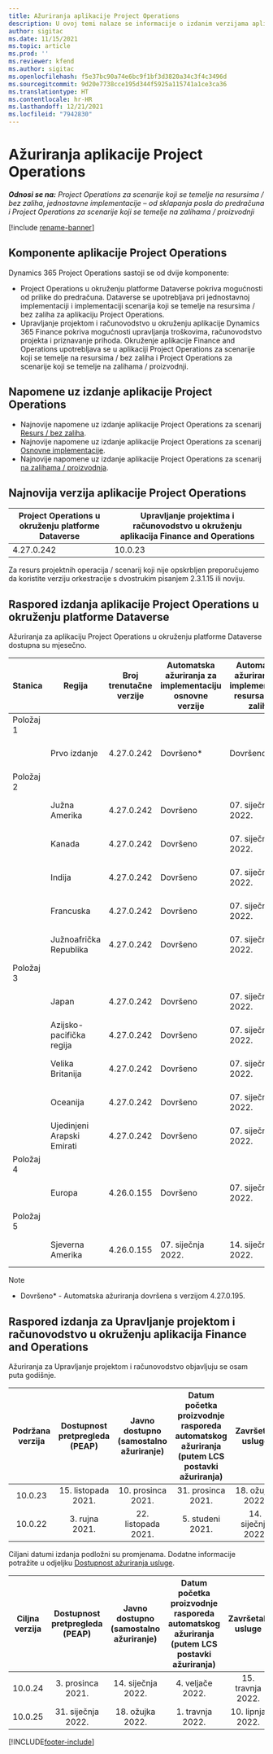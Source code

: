 ```yaml
---
title: Ažuriranja aplikacije Project Operations
description: U ovoj temi nalaze se informacije o izdanim verzijama aplikacije Dynamics 365 Project Operations.
author: sigitac
ms.date: 11/15/2021
ms.topic: article
ms.prod: ''
ms.reviewer: kfend
ms.author: sigitac
ms.openlocfilehash: f5e37bc90a74e6bc9f1bf3d3820a34c3f4c3496d
ms.sourcegitcommit: 9d20e7738cce195d344f5925a115741a1ce3ca36
ms.translationtype: HT
ms.contentlocale: hr-HR
ms.lasthandoff: 12/21/2021
ms.locfileid: "7942830"
---
```

# <a name="project-operations-updates"></a>Ažuriranja aplikacije Project Operations

_**Odnosi se na:** Project Operations za scenarije koji se temelje na resursima / bez zaliha, jednostavne implementacije – od sklapanja posla do predračuna i Project Operations za scenarije koji se temelje na zalihama / proizvodnji_

[!include [rename-banner](~/includes/cc-data-platform-banner.md)]

## <a name="project-operations-components"></a>Komponente aplikacije Project Operations

Dynamics 365 Project Operations sastoji se od dvije komponente:

- Project Operations u okruženju platforme Dataverse pokriva mogućnosti od prilike do predračuna. Dataverse se upotrebljava pri jednostavnoj implementaciji i implementaciji scenarija koji se temelje na resursima / bez zaliha za aplikaciju Project Operations.
- Upravljanje projektom i računovodstvo u okruženju aplikacije Dynamics 365 Finance pokriva mogućnosti upravljanja troškovima, računovodstvo projekta i priznavanje prihoda. Okruženje aplikacije Finance and Operations upotrebljava se u aplikaciji Project Operations za scenarije koji se temelje na resursima / bez zaliha i Project Operations za scenarije koji se temelje na zalihama / proizvodnji.

## <a name="project-operations-release-notes"></a>Napomene uz izdanje aplikacije Project Operations
- Najnovije napomene uz izdanje aplikacije Project Operations za scenarij [Resurs / bez zaliha](whats-new-dec-2021-resource-based.md).
- Najnovije napomene uz izdanje aplikacije Project Operations za scenarij [Osnovne implementacije](../pro/whats-new/whats-new-dec-2021-lite.md).
- Najnovije napomene uz izdanje aplikacije Project Operations za scenarij [na zalihama / proizvodnja](../prod-pma/whats-new/whats-new-oct-2021-stocked.md).

## <a name="project-operations-latest-version"></a>Najnovija verzija aplikacije Project Operations

| Project Operations u okruženju platforme Dataverse | Upravljanje projektima i računovodstvo u okruženju aplikacija Finance and Operations | 
| --- | --- |
| 4.27.0.242 | 10.0.23 |

Za resurs projektnih operacija / scenarij koji nije opskrbljen preporučujemo da koristite verziju orkestracije s dvostrukim pisanjem 2.3.1.15 ili noviju.

## <a name="release-schedule-for-project-operations-on-dataverse-environment"></a>Raspored izdanja aplikacije Project Operations u okruženju platforme Dataverse

Ažuriranja za aplikaciju Project Operations u okruženju platforme Dataverse dostupna su mjesečno. 

| Stanica | Regija | Broj trenutačne verzije | Automatska ažuriranja za implementaciju osnovne verzije | Automatska ažuriranja za implementaciju resursa / bez zaliha | Broj sljedeće verzije | Sljedeća verzija općenito dostupna |
|-----------|-----------------------|-----------------|--------------------|---------------------|---------------------|---------------------|
| Položaj 1 |   &nbsp;              |    &nbsp;       | &nbsp;             |      &nbsp;         |      &nbsp;         |      &nbsp;         |
|   &nbsp;  | Prvo izdanje         |  4.27.0.242     | Dovršeno*          | Dovršeno*           | TBD                 | 14. siječnja 2022.    |
| Položaj 2 |   &nbsp;              |    &nbsp;       | &nbsp;             |      &nbsp;         |      &nbsp;         |      &nbsp;         |
|   &nbsp;  | Južna Amerika         |  4.27.0.242     | Dovršeno           | 07. siječnja 2022.    | TBD                 | 14. siječnja 2022.    |
|   &nbsp;  | Kanada                |  4.27.0.242     | Dovršeno           | 07. siječnja 2022.    | TBD                 | 14. siječnja 2022.    |
|   &nbsp;  | Indija                 |  4.27.0.242     | Dovršeno           | 07. siječnja 2022.    | TBD                 | 14. siječnja 2022.    |
|   &nbsp;  | Francuska                |  4.27.0.242     | Dovršeno           | 07. siječnja 2022.    | TBD                 | 14. siječnja 2022.    |
|   &nbsp;  | Južnoafrička Republika          |  4.27.0.242     | Dovršeno           | 07. siječnja 2022.    | TBD                 | 14. siječnja 2022.    |
| Položaj 3 |      &nbsp;           |     &nbsp;      |     &nbsp;         |      &nbsp;         |      &nbsp;         |      &nbsp;         |
|   &nbsp;  | Japan                 |  4.27.0.242     | Dovršeno           | 07. siječnja 2022.    | TBD                 | 21. siječnja 2022.    |
|   &nbsp;  | Azijsko-pacifička regija          |  4.27.0.242     | Dovršeno           | 07. siječnja 2022.    | TBD                 | 21. siječnja 2022.    |
|   &nbsp;  | Velika Britanija         |  4.27.0.242     | Dovršeno           | 07. siječnja 2022.    | TBD                 | 21. siječnja 2022.    |
|   &nbsp;  | Oceanija               |  4.27.0.242     | Dovršeno           | 07. siječnja 2022.    | TBD                 | 21. siječnja 2022.    |
|   &nbsp;  | Ujedinjeni Arapski Emirati  |  4.27.0.242     | Dovršeno           | 07. siječnja 2022.    | TBD                 | 21. siječnja 2022.    |
| Položaj 4 |     &nbsp;            |     &nbsp;      |     &nbsp;         |      &nbsp;         |      &nbsp;         |      &nbsp;         |
|   &nbsp;  | Europa                |  4.26.0.155     | Dovršeno           | 07. siječnja 2022.    | 4.27.0.242          | 10. siječnja 2022.    |
| Položaj 5 |     &nbsp;            |     &nbsp;      |     &nbsp;         |      &nbsp;         |      &nbsp;         |      &nbsp;         |
|   &nbsp;  | Sjeverna Amerika         |  4.26.0.155     | 07. siječnja 2022.   | 14. siječnja 2022.    | 4.27.0.242          | 17. siječnja 2022.    |

>[!Note]
> - Dovršeno* - Automatska ažuriranja dovršena s verzijom 4.27.0.195.


## <a name="release-schedule-for-project-management-and-accounting-in-the-finance-and-operations-apps-environment"></a>Raspored izdanja za Upravljanje projektom i računovodstvo u okruženju aplikacija Finance and Operations

Ažuriranja za Upravljanje projektom i računovodstvo objavljuju se osam puta godišnje.

|Podržana verzija| Dostupnost pretpregleda (PEAP) | Javno dostupno (samostalno ažuriranje) | Datum početka proizvodnje rasporeda automatskog ažuriranja (putem LCS postavki ažuriranja) |   Završetak usluge   |
|:---------------:|:---------------------------:|:---------------------------------:|:--------------------------------------------------------------------:|:------------------:|
|     10.0.23     |      15. listopada 2021.       |        10. prosinca 2021.          |                          31. prosinca 2021.                           | 18. ožujka 2022.     |
|     10.0.22     |      3. rujna 2021.      |        22. listopada 2021.           |                          5. studeni 2021.                            | 14. siječnja 2022.   |


Ciljani datumi izdanja podložni su promjenama. Dodatne informacije potražite u odjeljku [Dostupnost ažuriranja usluge](/dynamics365/fin-ops-core/fin-ops/get-started/public-preview-releases?toc=%2fdynamics365%2ffinance%2ftoc.json).

|Ciljna verzija | Dostupnost pretpregleda (PEAP) | Javno dostupno (samostalno ažuriranje) | Datum početka proizvodnje rasporeda automatskog ažuriranja (putem LCS postavki ažuriranja) |   Završetak usluge   |
|:---------------:|:---------------------------:|:---------------------------------:|:--------------------------------------------------------------------:|:------------------:|
|     10.0.24     |      3. prosinca 2021.       |        14. siječnja 2022.           |                          4. veljače 2022.                            | 15. travnja 2022.     |
|     10.0.25     |      31. siječnja 2022.       |        18. ožujka 2022.             |                          1. travnja 2022.                               | 10. lipnja 2022.      |

[!INCLUDE[footer-include](../includes/footer-banner.md)]
